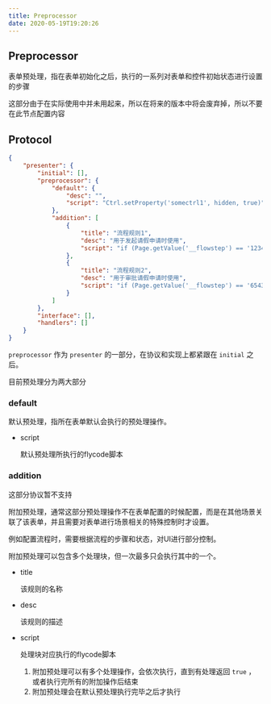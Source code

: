 ```yaml
---
title: Preprocessor
date: 2020-05-19T19:20:26
---
```


## Preprocessor

表单预处理，指在表单初始化之后，执行的一系列对表单和控件初始状态进行设置的步骤

这部分由于在实际使用中并未用起来，所以在将来的版本中将会废弃掉，所以不要在此节点配置内容

## Protocol

```json
{
    "presenter": {
        "initial": [],
        "preprocessor": {
            "default": {
                "desc": "",
                "script": "Ctrl.setProperty('somectrl1', hidden, true)"
            },
            "addition": [
                {
                    "title": "流程规则1",
                    "desc": "用于发起请假申请时使用",
                    "script": "if (Page.getValue('__flowstep') == '123456') { Ctrl.setProperty('somectrl2', hidden, true) }"
                },
                {
                    "title": "流程规则2",
                    "desc": "用于审批请假申请时使用",
                    "script": "if (Page.getValue('__flowstep') == '654321') { Ctrl.setProperty('somectrl3', hidden, true) }"
                }
            ]
        },
        "interface": [],
        "handlers": []
    }
}
```

`preprocessor` 作为 `presenter` 的一部分，在协议和实现上都紧跟在 `initial` 之后。

目前预处理分为两大部分

### default

默认预处理，指所在表单默认会执行的预处理操作。

* script

  默认预处理所执行的flycode脚本

### addition

这部分协议暂不支持

附加预处理，通常这部分预处理操作不在表单配置的时候配置，而是在其他场景关联了该表单，并且需要对表单进行场景相关的特殊控制时才设置。

例如配置流程时，需要根据流程的步骤和状态，对UI进行部分控制。

附加预处理可以包含多个处理块，但一次最多只会执行其中的一个。

* title

  该规则的名称

* desc

  该规则的描述

* script

  处理块对应执行的flycode脚本

  1. 附加预处理可以有多个处理操作，会依次执行，直到有处理返回 `true` ，或者执行完所有的附加操作后结束
  2. 附加预处理会在默认预处理执行完毕之后才执行